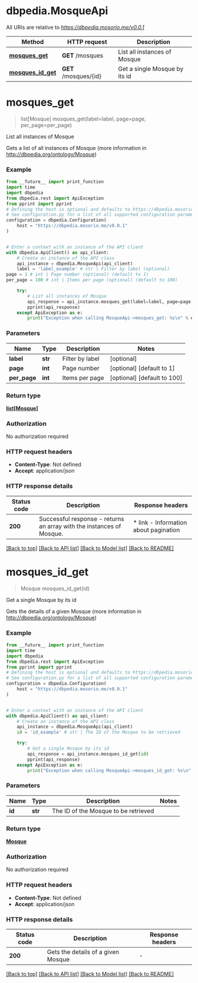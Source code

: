 # dbpedia.MosqueApi

All URIs are relative to *https://dbpedia.mosorio.me/v0.0.1*

Method | HTTP request | Description
------------- | ------------- | -------------
[**mosques_get**](MosqueApi.md#mosques_get) | **GET** /mosques | List all instances of Mosque
[**mosques_id_get**](MosqueApi.md#mosques_id_get) | **GET** /mosques/{id} | Get a single Mosque by its id


# **mosques_get**
> list[Mosque] mosques_get(label=label, page=page, per_page=per_page)

List all instances of Mosque

Gets a list of all instances of Mosque (more information in http://dbpedia.org/ontology/Mosque)

### Example

```python
from __future__ import print_function
import time
import dbpedia
from dbpedia.rest import ApiException
from pprint import pprint
# Defining the host is optional and defaults to https://dbpedia.mosorio.me/v0.0.1
# See configuration.py for a list of all supported configuration parameters.
configuration = dbpedia.Configuration(
    host = "https://dbpedia.mosorio.me/v0.0.1"
)


# Enter a context with an instance of the API client
with dbpedia.ApiClient() as api_client:
    # Create an instance of the API class
    api_instance = dbpedia.MosqueApi(api_client)
    label = 'label_example' # str | Filter by label (optional)
page = 1 # int | Page number (optional) (default to 1)
per_page = 100 # int | Items per page (optional) (default to 100)

    try:
        # List all instances of Mosque
        api_response = api_instance.mosques_get(label=label, page=page, per_page=per_page)
        pprint(api_response)
    except ApiException as e:
        print("Exception when calling MosqueApi->mosques_get: %s\n" % e)
```

### Parameters

Name | Type | Description  | Notes
------------- | ------------- | ------------- | -------------
 **label** | **str**| Filter by label | [optional] 
 **page** | **int**| Page number | [optional] [default to 1]
 **per_page** | **int**| Items per page | [optional] [default to 100]

### Return type

[**list[Mosque]**](Mosque.md)

### Authorization

No authorization required

### HTTP request headers

 - **Content-Type**: Not defined
 - **Accept**: application/json

### HTTP response details
| Status code | Description | Response headers |
|-------------|-------------|------------------|
**200** | Successful response - returns an array with the instances of Mosque. |  * link - Information about pagination <br>  |

[[Back to top]](#) [[Back to API list]](../README.md#documentation-for-api-endpoints) [[Back to Model list]](../README.md#documentation-for-models) [[Back to README]](../README.md)

# **mosques_id_get**
> Mosque mosques_id_get(id)

Get a single Mosque by its id

Gets the details of a given Mosque (more information in http://dbpedia.org/ontology/Mosque)

### Example

```python
from __future__ import print_function
import time
import dbpedia
from dbpedia.rest import ApiException
from pprint import pprint
# Defining the host is optional and defaults to https://dbpedia.mosorio.me/v0.0.1
# See configuration.py for a list of all supported configuration parameters.
configuration = dbpedia.Configuration(
    host = "https://dbpedia.mosorio.me/v0.0.1"
)


# Enter a context with an instance of the API client
with dbpedia.ApiClient() as api_client:
    # Create an instance of the API class
    api_instance = dbpedia.MosqueApi(api_client)
    id = 'id_example' # str | The ID of the Mosque to be retrieved

    try:
        # Get a single Mosque by its id
        api_response = api_instance.mosques_id_get(id)
        pprint(api_response)
    except ApiException as e:
        print("Exception when calling MosqueApi->mosques_id_get: %s\n" % e)
```

### Parameters

Name | Type | Description  | Notes
------------- | ------------- | ------------- | -------------
 **id** | **str**| The ID of the Mosque to be retrieved | 

### Return type

[**Mosque**](Mosque.md)

### Authorization

No authorization required

### HTTP request headers

 - **Content-Type**: Not defined
 - **Accept**: application/json

### HTTP response details
| Status code | Description | Response headers |
|-------------|-------------|------------------|
**200** | Gets the details of a given Mosque |  -  |

[[Back to top]](#) [[Back to API list]](../README.md#documentation-for-api-endpoints) [[Back to Model list]](../README.md#documentation-for-models) [[Back to README]](../README.md)

